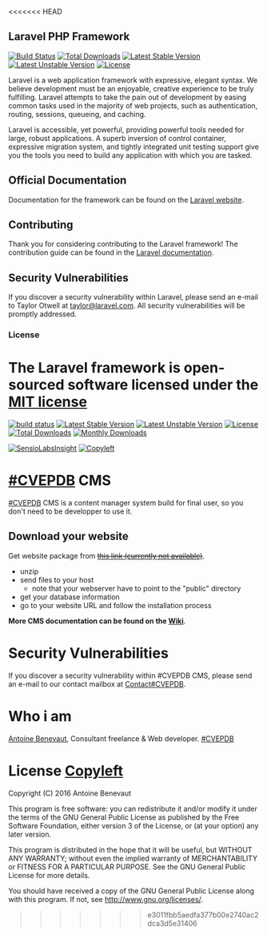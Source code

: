 <<<<<<< HEAD
## Laravel PHP Framework

[![Build Status](https://travis-ci.org/laravel/framework.svg)](https://travis-ci.org/laravel/framework)
[![Total Downloads](https://poser.pugx.org/laravel/framework/d/total.svg)](https://packagist.org/packages/laravel/framework)
[![Latest Stable Version](https://poser.pugx.org/laravel/framework/v/stable.svg)](https://packagist.org/packages/laravel/framework)
[![Latest Unstable Version](https://poser.pugx.org/laravel/framework/v/unstable.svg)](https://packagist.org/packages/laravel/framework)
[![License](https://poser.pugx.org/laravel/framework/license.svg)](https://packagist.org/packages/laravel/framework)

Laravel is a web application framework with expressive, elegant syntax. We believe development must be an enjoyable, creative experience to be truly fulfilling. Laravel attempts to take the pain out of development by easing common tasks used in the majority of web projects, such as authentication, routing, sessions, queueing, and caching.

Laravel is accessible, yet powerful, providing powerful tools needed for large, robust applications. A superb inversion of control container, expressive migration system, and tightly integrated unit testing support give you the tools you need to build any application with which you are tasked.

## Official Documentation

Documentation for the framework can be found on the [Laravel website](http://laravel.com/docs).

## Contributing

Thank you for considering contributing to the Laravel framework! The contribution guide can be found in the [Laravel documentation](http://laravel.com/docs/contributions).

## Security Vulnerabilities

If you discover a security vulnerability within Laravel, please send an e-mail to Taylor Otwell at taylor@laravel.com. All security vulnerabilities will be promptly addressed.

### License

The Laravel framework is open-sourced software licensed under the [MIT license](http://opensource.org/licenses/MIT)
=======
[![build status](https://gitlab.com/cvepdb/cms/badges/master/build.svg)](https://gitlab.com/cvepdb/cms/commits/master)
[![Latest Stable Version](https://poser.pugx.org/cvepdb/cms/v/stable.svg)](https://packagist.org/packages/cvepdb/cms)
[![Latest Unstable Version](https://poser.pugx.org/cvepdb/cms/v/unstable.svg)](https://packagist.org/packages/cvepdb/cms)
[![License](https://poser.pugx.org/cvepdb/cms/license.svg)](https://packagist.org/packages/cvepdb/cms)
[![Total Downloads](https://poser.pugx.org/cvepdb/cms/downloads.svg)](https://packagist.org/packages/cvepdb/cms)
[![Monthly Downloads](https://poser.pugx.org/cvepdb/cms/d/monthly)](https://packagist.org/packages/cvepdb/cms)

[![SensioLabsInsight](https://insight.sensiolabs.com/projects/3208ef92-81ae-48df-a463-230ca7b28a9f/big.png)](https://insight.sensiolabs.com/projects/3208ef92-81ae-48df-a463-230ca7b28a9f)
[![Copyleft](http://www.gnu.org/graphics/gplv3-127x51.png)](https://gitlab.com/cvepdb/cms/wikis/license)

# [\#CVEPDB](http://cvepdb.fr/) CMS

[\#CVEPDB](http://cvepdb.fr/) CMS is a content manager system build for final user, so you don't need to be developper to use it.

## Download your website

Get website package from ~~[this link (currently not available)](https://gitlab.com/cvepdb/cms/repository/archive.zip?ref=master)~~.
- unzip
- send files to your host
    - note that your webserver have to point to the "public" directory
- get your database information
- go to your website URL and follow the installation process

**More CMS documentation can be found on the [Wiki](https://gitlab.com/cvepdb/cms/wikis/home)**.

# Security Vulnerabilities

If you discover a security vulnerability within #CVEPDB CMS, please send an e-mail to our contact mailbox at [Contact#CVEPDB](mailto:contact@cvepdb.fr).

# Who i am

[Antoine Benevaut](mailto:antoine@cvepdb.fr), Consultant freelance & Web developer.
[\#CVEPDB](http://cvepdb.fr/)

# License [Copyleft](http://www.gnu.org/licenses/gpl-3.0.html)

Copyright (C) 2016  Antoine Benevaut

This program is free software: you can redistribute it and/or modify
it under the terms of the GNU General Public License as published by
the Free Software Foundation, either version 3 of the License, or
(at your option) any later version.

This program is distributed in the hope that it will be useful,
but WITHOUT ANY WARRANTY; without even the implied warranty of
MERCHANTABILITY or FITNESS FOR A PARTICULAR PURPOSE.  See the
GNU General Public License for more details.

You should have received a copy of the GNU General Public License
along with this program.  If not, see <http://www.gnu.org/licenses/>.
>>>>>>> e3011fbb5aedfa377b00e2740ac2dca3d5e31406
